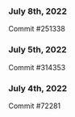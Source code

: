 ### July 8th, 2022

Commit #251338

### July 5th, 2022

Commit #314353


### July 4th, 2022

Commit #72281
